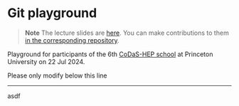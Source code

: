 # Git playground

> **Note**
> The lecture slides are [here](https://klieret.github.io/collaborative-programming-github/1).
> You can make contributions to them [in the corresponding repository](https://github.com/klieret/collaborative-programming-github/).

Playground for participants of the 6th [CoDaS-HEP school](https://codas-hep.org/) at Princeton University on 22 Jul 2024.

Please only modify below this line

---
asdf
